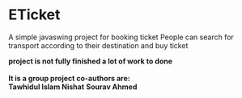 # ETicket
A simple javaswing project for booking ticket 
People can search for transport according to their destination and buy ticket<br>

**project is not fully finished a lot of work to done**<br><br>
**It is a group project co-authors are:**<br>
**Tawhidul Islam Nishat**
**Sourav Ahmed**
